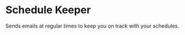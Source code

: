 Schedule Keeper
===============

Sends emails at regular times to keep you on track with your schedules.
